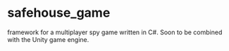 # safehouse_game
framework for a multiplayer spy game written in C#. Soon to be combined with the Unity game engine.
